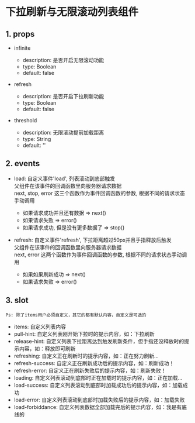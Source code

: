 # 下拉刷新与无限滚动列表组件

## 1. props

- infinite
    * description: 是否开启无限滚动功能
    * type: Boolean
    * default: false

- refresh
    * description: 是否开启下拉刷新功能
    * type: Boolean
    * default: false

- threshold
    * description: 无限滚动提前加载距离
    * type: String
    * default: ''

## 2. events

- load: 
自定义事件'load', 列表滚动到底部触发
<br />父组件在该事件的回调函数里向服务器请求数据
<br />next, stop, error 这三个函数作为事件回调函数的参数, 根据不同的请求状态手动调用
    * 如果请求成功并且还有数据 => next()
    * 如果请求失败 => error()
    * 如果请求成功, 但是没有更多数据了 => stop()

- refresh: 
自定义事件'refresh', 下拉距离超过50px并且手指释放后触发
<br />父组件在该事件的回调函数里向服务器请求数据
<br />next, error 这两个函数作为事件回调函数的参数, 根据不同的请求状态手动调用
    * 如果如果刷新成功 => next()
    * 如果请求失败 => error()

## 3. slot

    Ps: 除了items用户必须自定义，其它的都有默认内容，自定义是可选的 

- items: 自定义列表内容
- pull-hint: 自定义列表刚开始下拉时的提示内容，如：下拉刷新
- release-hint: 自定义列表下拉距离达到触发刷新条件，但手指还没释放时的提示内容，如：释放即可刷新
- refreshing: 自定义正在刷新时的提示内容，如：正在努力刷新…
- refresh-success: 自定义正在刷新成功后的提示内容，如：刷新成功！
- refresh-error: 自定义正在刷新失败后的提示内容，如：刷新失败！
- loading: 自定义列表滚动到底部时正在加载时的提示内容，如：正在加载…
- load-success: 自定义列表滚动到底部时加载成功后的提示内容，如：加载成功
- load-error: 自定义列表滚动到底部时加载失败后的提示内容，如：加载失败
- load-forbiddance: 自定义列表数据全部加载完后的提示内容，如：我是有底线的
